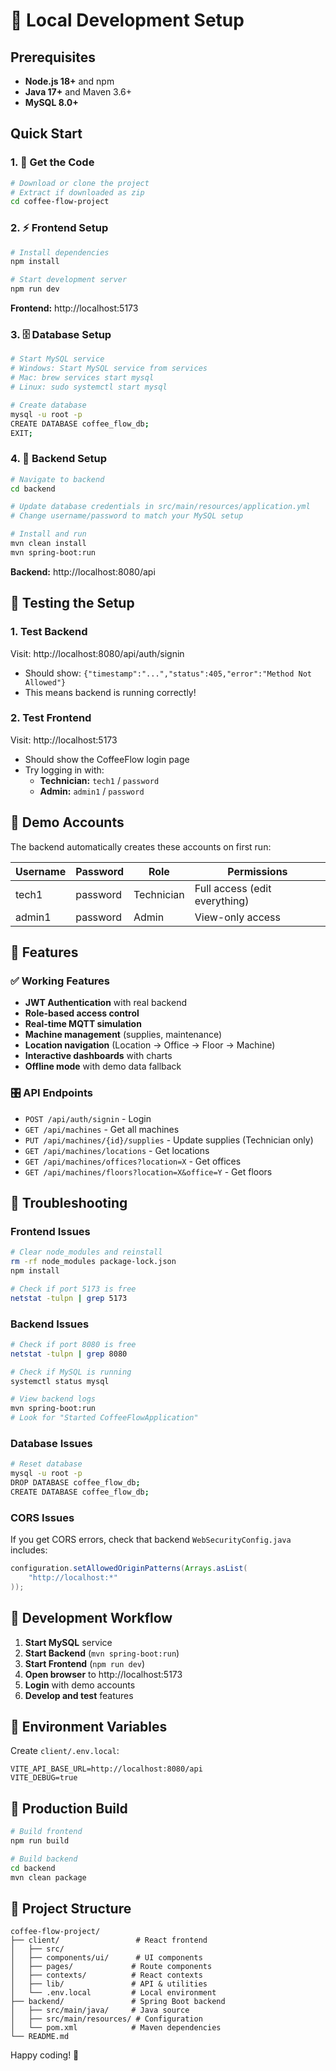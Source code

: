 # 🚀 Local Development Setup

## Prerequisites

- **Node.js 18+** and npm
- **Java 17+** and Maven 3.6+
- **MySQL 8.0+**

## Quick Start

### 1. 📁 Get the Code
```bash
# Download or clone the project
# Extract if downloaded as zip
cd coffee-flow-project
```

### 2. ⚡ Frontend Setup
```bash
# Install dependencies
npm install

# Start development server
npm run dev
```
**Frontend:** http://localhost:5173

### 3. 🗄️ Database Setup
```bash
# Start MySQL service
# Windows: Start MySQL service from services
# Mac: brew services start mysql
# Linux: sudo systemctl start mysql

# Create database
mysql -u root -p
CREATE DATABASE coffee_flow_db;
EXIT;
```

### 4. 🔧 Backend Setup
```bash
# Navigate to backend
cd backend

# Update database credentials in src/main/resources/application.yml
# Change username/password to match your MySQL setup

# Install and run
mvn clean install
mvn spring-boot:run
```
**Backend:** http://localhost:8080/api

## 🧪 Testing the Setup

### 1. Test Backend
Visit: http://localhost:8080/api/auth/signin
- Should show: `{"timestamp":"...","status":405,"error":"Method Not Allowed"}`
- This means backend is running correctly!

### 2. Test Frontend
Visit: http://localhost:5173
- Should show the CoffeeFlow login page
- Try logging in with:
  - **Technician:** `tech1` / `password`
  - **Admin:** `admin1` / `password`

## 🔑 Demo Accounts

The backend automatically creates these accounts on first run:

| Username | Password | Role | Permissions |
|----------|----------|------|-------------|
| tech1 | password | Technician | Full access (edit everything) |
| admin1 | password | Admin | View-only access |

## 📡 Features

### ✅ Working Features
- **JWT Authentication** with real backend
- **Role-based access control**
- **Real-time MQTT simulation**
- **Machine management** (supplies, maintenance)
- **Location navigation** (Location → Office → Floor → Machine)
- **Interactive dashboards** with charts
- **Offline mode** with demo data fallback

### 🎛️ API Endpoints
- `POST /api/auth/signin` - Login
- `GET /api/machines` - Get all machines
- `PUT /api/machines/{id}/supplies` - Update supplies (Technician only)
- `GET /api/machines/locations` - Get locations
- `GET /api/machines/offices?location=X` - Get offices
- `GET /api/machines/floors?location=X&office=Y` - Get floors

## 🐛 Troubleshooting

### Frontend Issues
```bash
# Clear node_modules and reinstall
rm -rf node_modules package-lock.json
npm install

# Check if port 5173 is free
netstat -tulpn | grep 5173
```

### Backend Issues
```bash
# Check if port 8080 is free
netstat -tulpn | grep 8080

# Check if MySQL is running
systemctl status mysql

# View backend logs
mvn spring-boot:run
# Look for "Started CoffeeFlowApplication"
```

### Database Issues
```bash
# Reset database
mysql -u root -p
DROP DATABASE coffee_flow_db;
CREATE DATABASE coffee_flow_db;
```

### CORS Issues
If you get CORS errors, check that backend `WebSecurityConfig.java` includes:
```java
configuration.setAllowedOriginPatterns(Arrays.asList(
    "http://localhost:*"
));
```

## 🔄 Development Workflow

1. **Start MySQL** service
2. **Start Backend** (`mvn spring-boot:run`)
3. **Start Frontend** (`npm run dev`)
4. **Open browser** to http://localhost:5173
5. **Login** with demo accounts
6. **Develop and test** features

## 📝 Environment Variables

Create `client/.env.local`:
```env
VITE_API_BASE_URL=http://localhost:8080/api
VITE_DEBUG=true
```

## 🚀 Production Build

```bash
# Build frontend
npm run build

# Build backend
cd backend
mvn clean package
```

## 📖 Project Structure

```
coffee-flow-project/
├── client/                 # React frontend
│   ├── src/
│   ├── components/ui/      # UI components
│   ├── pages/             # Route components
│   ├── contexts/          # React contexts
│   ├── lib/               # API & utilities
│   └── .env.local         # Local environment
├── backend/               # Spring Boot backend
│   ├── src/main/java/     # Java source
│   ├── src/main/resources/ # Configuration
│   └── pom.xml            # Maven dependencies
└── README.md
```

Happy coding! 🎉
